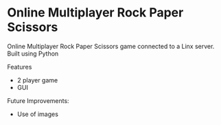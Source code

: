 # Online Multiplayer Rock Paper Scissors
Online Multiplayer Rock Paper Scissors game connected to a Linx server. Built using Python

Features

* 2 player game
* GUI

Future Improvements:

* Use of images

